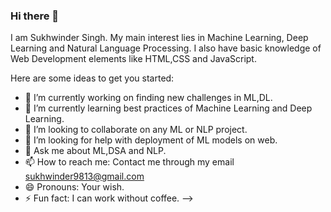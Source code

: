 ### Hi there 👋

I am Sukhwinder Singh. My main interest lies in Machine Learning, Deep Learning and Natural Language Processing. I also have basic knowledge of Web Development elements like HTML,CSS and JavaScript.

Here are some ideas to get you started:

- 🔭 I’m currently working on finding new challenges in ML,DL.
- 🌱 I’m currently learning best practices of Machine Learning and Deep Learning.
- 👯 I’m looking to collaborate on any ML or NLP project.
- 🤔 I’m looking for help with deployment of ML models on web.
- 💬 Ask me about ML,DSA and NLP.
- 📫 How to reach me: Contact me through my email sukhwinder9813@gmail.com 
- 😄 Pronouns: Your wish.
- ⚡ Fun fact: I can work without coffee.
-->
